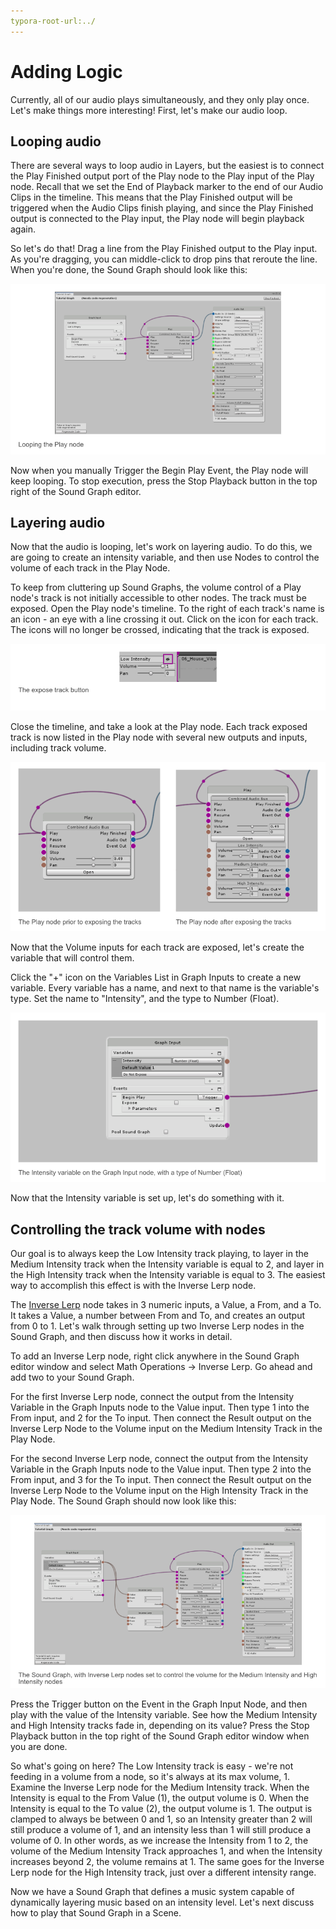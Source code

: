 ```yaml
---
typora-root-url:../
---
```


# Adding Logic

Currently, all of our audio plays simultaneously, and they only play once. Let's make things more interesting! First, let's make our audio loop.

## Looping audio
There are several ways to loop audio in Layers, but the easiest is to connect the Play Finished output port of the Play node to the Play input of the Play node. Recall that we set the End of Playback marker to the end of our Audio Clips in the timeline. This means that the Play Finished output will be triggered when the Audio Clips finish playing, and since the Play Finished output is connected to the Play input, the Play node will begin playback again.

So let's do that! Drag a line from the Play Finished output to the Play input. As you're dragging, you can middle-click to drop pins that reroute the line. When you're done, the Sound Graph should look like this:

![Tutorial-LoopingThePlayNode](/IMG/Tutorial-LoopingThePlayNode.png)

Now when you manually Trigger the Begin Play Event, the Play node will keep looping. To stop execution, press the Stop Playback button in the top right of the Sound Graph editor.

## Layering audio
Now that the audio is looping, let's work on layering audio. To do this, we are going to create an intensity variable, and then use Nodes to control the volume of each track in the Play Node.

To keep from cluttering up Sound Graphs, the volume control of a Play node's track is not initially accessible to other nodes. The track must be exposed. Open the Play node's timeline. To the right of each track's name is an icon - an eye with a line crossing it out. Click on the icon for each track. The icons will no longer be crossed, indicating that the track is exposed. 

![The expose track button](/IMG/ExposeTrackButton.png)

Close the timeline, and take a look at the Play node. Each track exposed track is now listed in the Play node with several new outputs and inputs, including track volume.

![Tutorial-ExposingTracks.png](/IMG/Tutorial-ExposingTracks.png)

Now that the Volume inputs for each track are exposed, let's create the variable that will control them.

Click the "+" icon on the Variables List in Graph Inputs to create a new variable. Every variable has a name, and next to that name is the variable's type. Set the name to "Intensity", and the type to Number (Float).

![Tutorial-AddingIntensityVariable.png](/IMG/Tutorial-AddingIntensityVariable.png)

Now that the Intensity variable is set up, let's do something with it.

## Controlling the track volume with nodes
Our goal is to always keep the Low Intensity track playing, to layer in the Medium Intensity track when the Intensity variable is equal to 2, and layer in the High Intensity track when the Intensity variable is equal to 3. The easiest way to accomplish this effect is with the Inverse Lerp node.

The [Inverse Lerp](/Docs/Nodes/Math-Operations/Inverse-Lerp) node takes in 3 numeric inputs, a Value, a From, and a To. It takes a Value, a number between From and To, and creates an output from 0 to 1. Let's walk through setting up two Inverse Lerp nodes in the Sound Graph, and then discuss how it works in detail.

To add an Inverse Lerp node, right click anywhere in the Sound Graph editor window and select Math Operations -> Inverse Lerp. Go ahead and add two to your Sound Graph.

For the first Inverse Lerp node, connect the output from the Intensity Variable in the Graph Inputs node to the Value input. Then type 1 into the From input, and 2 for the To input. Then connect the Result output on the Inverse Lerp Node to the Volume input on the Medium Intensity Track in the Play Node.

For the second Inverse Lerp node, connect the output from the Intensity Variable in the Graph Inputs node to the Value input. Then type 2 into the From input, and 3 for the To input. Then connect the Result output on the Inverse Lerp Node to the Volume input on the High Intensity Track in the Play Node. The Sound Graph should now look like this:

![Tutorial-SettingUpInverseLerp.png](/IMG/Tutorial-SettingUpInverseLerp.png)

Press the Trigger button on the Event in the Graph Input Node, and then play with the value of the Intensity variable. See how the Medium Intensity and High Intensity tracks fade in, depending on its value? Press the Stop Playback button in the top right of the Sound Graph editor window when you are done.

So what's going on here? The Low Intensity track is easy - we're not feeding in a volume from a node, so it's always at its max volume, 1. Examine the Inverse Lerp node for the Medium Intensity track. When the Intensity is equal to the From Value (1), the output volume is 0. When the Intensity is equal to the To value (2), the output volume is 1. The output is clamped to always be between 0 and 1, so an Intensity greater than 2 will still produce a volume of 1, and an intensity less than 1 will still produce a volume of 0. In other words, as we increase the Intensity from 1 to 2, the volume of the Medium Intensity Track approaches 1, and when the Intensity increases beyond 2, the volume remains at 1. The same goes for the Inverse Lerp node for the High Intensity track, just over a different intensity range.

Now we have a Sound Graph that defines a music system capable of dynamically layering music based on an intensity level. Let's next discuss how to play that Sound Graph in a Scene.

